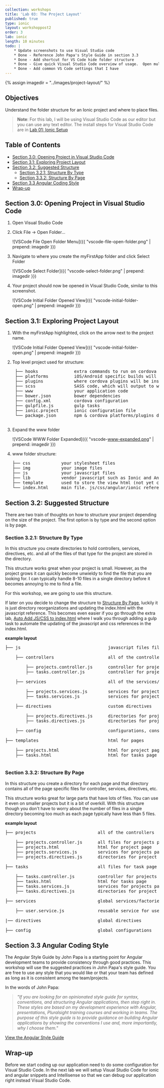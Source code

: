 ```yaml
---
collection: workshops
title: 'Lab 03: The Project Layout'
published: true
type: ionic
layout: workshoppost2
order: 3
lab: ionic
length: 10 minutes
todo: |
    * Update screenshots to use Visual Studio code
    * Done - Reference John Papa's Style Guide in section 3.3
    * Done - Add shortcut for VS Code hide folder structure
    * Done - Give quick Visual Studio Code overview of usage.  Open multiple panes. Git usage. see open files close all open files
    * Done - Add common VS Code settings that I have
---
```


{% assign imagedir = "../images/project-layout/" %}

## Objectives

Understand the folder structure for an Ionic project and where to place files.

>**Note**: For this lab, I will be using Visual Studio Code as our editor but you can use any text editor.  The install steps for Visual Studio Code are in [Lab 01: Ionic Setup](../01-install-ionic/)

<!-- START doctoc generated TOC please keep comment here to allow auto update -->
<!-- DON'T EDIT THIS SECTION, INSTEAD RE-RUN doctoc TO UPDATE -->
<h2>Table of Contents</h2>

- [Section 3.0: Opening Project in Visual Studio Code](#section-30-opening-project-in-visual-studio-code)
- [Section 3.1: Exploring Project Layout](#section-31-exploring-project-layout)
- [Section 3.2: Suggested Structure](#section-32-suggested-structure)
  - [Section 3.2.1: Structure By Type](#section-321-structure-by-type)
  - [Section 3.3.2: Structure By Page](#section-332-structure-by-page)
- [Section 3.3 Angular Coding Style](#section-33-angular-coding-style)
- [Wrap-up](#wrap-up)

<!-- END doctoc generated TOC please keep comment here to allow auto update -->

## Section 3.0: Opening Project in Visual Studio Code

1. Open Visual Studio Code
1. Click File -> Open Folder...
    
    ![VSCode File Open Folder Menu]({{ "vscode-file-open-folder.png" | prepend: imagedir }})
    
1. Navigate to where you create the myFirstApp folder and click Select Folder

    ![VSCode Select Folder]({{ "vscode-select-folder.png" | prepend: imagedir }})
    
1. Your project should now be opened in Visual Studio Code, similar to this screenshot.

    ![VSCode Initial Folder Opened View]({{ "vscode-initial-folder-open.png" | prepend: imagedir }})



## Section 3.1: Exploring Project Layout

1. With the myFirstApp highlighted, click on the arrow next to the project name.

    ![VSCode Initial Folder Opened View]({{ "vscode-initial-folder-open.png" | prepend: imagedir }})

1. Top level project used for structure:

    <pre>
    ├── hooks &nbsp; &nbsp; &nbsp; &nbsp; &nbsp; &nbsp; &nbsp;extra commands to run on cordova build
    ├── platforms &nbsp; &nbsp; &nbsp; &nbsp; &nbsp;iOS/Android specific builds will reside here
    ├── plugins &nbsp; &nbsp; &nbsp; &nbsp; &nbsp; &nbsp;where cordova plugins will be installed
    ├── scss &nbsp; &nbsp; &nbsp; &nbsp; &nbsp; &nbsp; &nbsp; SASS code, which will output to www/css/
    ├── www &nbsp; &nbsp; &nbsp; &nbsp; &nbsp; &nbsp; &nbsp; &nbsp;your application code
    ├── bower.json &nbsp; &nbsp; &nbsp; &nbsp; bower dependencies
    ├── config.xml &nbsp; &nbsp; &nbsp; &nbsp; cordova configuration
    ├── gulpfile.js &nbsp; &nbsp; &nbsp; &nbsp;gulp tasks
    ├── ionic.project &nbsp; &nbsp; &nbsp;ionic configuration file
    └── package.json &nbsp; &nbsp; &nbsp; npm & cordova platforms/plugins dependencies
    </pre>

1. Expand the www folder

    ![VSCode WWW Folder Expanded]({{ "vscode-www-expanded.png" | prepend: imagedir }})
    
1.  www folder structure:

    <pre>
    ├── css &nbsp; &nbsp; &nbsp; &nbsp; &nbsp; &nbsp;your stylesheet files
    ├── img &nbsp; &nbsp; &nbsp; &nbsp; &nbsp; &nbsp;your image files
    ├── js &nbsp; &nbsp; &nbsp; &nbsp; &nbsp; &nbsp; your javascript files
    ├── lib &nbsp; &nbsp; &nbsp; &nbsp; &nbsp; &nbsp;vendor javascript such as Ionic and Angular
    ├── template &nbsp; &nbsp; &nbsp; used to store the view html (not yet created).
    └── index.html &nbsp; &nbsp; main file. js/css/angular/ionic references
    </pre>

## Section 3.2: Suggested Structure

There are two train of thoughts on how to structure your project depending on the size of the project.  The first option is by type and the second option is by page.

### Section 3.2.1: Structure By Type

In this structure you create directories to hold controllers, services, directives, etc. and all of the files of that type for the project are stored in the directory.

This structure works great when your project is small.  However, as the project grows it can quickly become unwieldy to find the file that you are looking for.  I can typically handle 8-10 files in a single directory before it becomes annoying to me to find a file.

For this workshop, we are going to use this structure.

If later on you decide to change the structure to [Structure By Page](#section-321-structure-by-page), luckily it is just directory reorganizations and updating the index.html with the javascript reference.  This becomes even easier if you go through the extra lab, [Auto Add JS/CSS to index.html](../extra-gulp-inject) where I walk you through adding a gulp task to automate the updating of the javascript and css references in the index.html.

**example layout**

<pre>
├── js &nbsp; &nbsp; &nbsp; &nbsp; &nbsp; &nbsp; &nbsp; &nbsp; &nbsp; &nbsp;&nbsp; &nbsp; &nbsp; &nbsp; &nbsp; &nbsp; &nbsp; javascript files files

&nbsp; &nbsp; ├── controllers &nbsp; &nbsp; &nbsp; &nbsp; &nbsp; &nbsp;  &nbsp;  &nbsp; &nbsp; all of the controllers

&nbsp; &nbsp; &nbsp; &nbsp; ├── projects.controller.js &nbsp; &nbsp; &nbsp;controller for projects page
&nbsp; &nbsp; &nbsp; &nbsp; ├── tasks.controller.js &nbsp; &nbsp;&nbsp; &nbsp; &nbsp;controller for projects page

&nbsp; &nbsp; ├── services &nbsp; &nbsp; &nbsp; &nbsp; &nbsp; &nbsp; &nbsp;  &nbsp;  &nbsp;  &nbsp; all of the services/factories

&nbsp; &nbsp; &nbsp; &nbsp; ├── projects.services.js &nbsp; &nbsp; &nbsp; &nbsp;services for projects page
&nbsp; &nbsp; &nbsp; &nbsp; ├── tasks.services.js  &nbsp; &nbsp; &nbsp; &nbsp; &nbsp;services for projects page

&nbsp; &nbsp; ├── directives  &nbsp;  &nbsp;  &nbsp;  &nbsp;&nbsp;&nbsp; &nbsp; &nbsp; &nbsp; &nbsp;custom directives

&nbsp; &nbsp; &nbsp; &nbsp; ├── projects.directives.js &nbsp;&nbsp; &nbsp; directories for project page
&nbsp; &nbsp; &nbsp; &nbsp; ├── tasks.directives.js &nbsp; &nbsp;&nbsp;&nbsp; &nbsp; directories for project page

&nbsp; &nbsp; ├── config &nbsp;  &nbsp;  &nbsp;  &nbsp; &nbsp; &nbsp; &nbsp; &nbsp; &nbsp; &nbsp; &nbsp; configurations, constants, etc

├── templates&nbsp; &nbsp; &nbsp; &nbsp; &nbsp; &nbsp; &nbsp; &nbsp; &nbsp; &nbsp;&nbsp; &nbsp; &nbsp; &nbsp; html for pages

&nbsp; &nbsp; ├── projects.html&nbsp;  &nbsp;  &nbsp;  &nbsp; &nbsp; &nbsp; &nbsp; &nbsp; html for project page
&nbsp; &nbsp; ├── tasks.html&nbsp;  &nbsp;  &nbsp;  &nbsp; &nbsp; &nbsp; &nbsp; &nbsp; &nbsp; &nbsp;html for tasks page

</pre>

### Section 3.3.2: Structure By Page

In this structure you create a directory for each page and that directory contains all of the page specific files for controller, services, directives, etc.

This structure works great for large parts that have lots of files.  You can use it even on smaller projects but it is a bit of overkill.  With this structure though you don't have to worry about the number of files in a single directory becoming too much as each page typically have less than 5 files.

**example layout**

<pre>
├── projects&nbsp; &nbsp; &nbsp; &nbsp; &nbsp; &nbsp;&nbsp; &nbsp; &nbsp;&nbsp; &nbsp; &nbsp;&nbsp; &nbsp;all of the controllers

&nbsp; &nbsp; ├── projects.controller.js &nbsp; &nbsp; &nbsp;all files for projects page
&nbsp; &nbsp; ├── projects.html&nbsp;  &nbsp;  &nbsp;  &nbsp; &nbsp; &nbsp; html for project page
&nbsp; &nbsp; ├── projects.services.js &nbsp; &nbsp; &nbsp; &nbsp;services for projects page
&nbsp; &nbsp; ├── projects.directives.js &nbsp;&nbsp; &nbsp; directories for project page

├── tasks&nbsp; &nbsp; &nbsp; &nbsp; &nbsp; &nbsp;&nbsp; &nbsp; &nbsp;&nbsp; &nbsp; &nbsp;&nbsp; &nbsp; &nbsp; all files for task page

&nbsp; &nbsp; ├── tasks.controller.js &nbsp; &nbsp;&nbsp; &nbsp; &nbsp;controller for projects page
&nbsp; &nbsp; ├── tasks.html&nbsp;  &nbsp;  &nbsp;  &nbsp; &nbsp; &nbsp; &nbsp; &nbsp;html for tasks page
&nbsp; &nbsp; ├── tasks.services.js  &nbsp; &nbsp; &nbsp; &nbsp; &nbsp;services for projects page
&nbsp; &nbsp; ├── tasks.directives.js &nbsp; &nbsp;&nbsp;&nbsp; &nbsp; directories for project page

├── services &nbsp; &nbsp; &nbsp; &nbsp; &nbsp; &nbsp; &nbsp; &nbsp; &nbsp; &nbsp; &nbsp; &nbsp;global services/factories

&nbsp; &nbsp; ├── user.service.js &nbsp; &nbsp;&nbsp;&nbsp; &nbsp; &nbsp;&nbsp; &nbsp;reusable service for users

|── directives &nbsp;&nbsp; &nbsp; &nbsp; &nbsp; &nbsp; &nbsp; &nbsp; &nbsp; &nbsp;&nbsp; &nbsp;global directives

├── config &nbsp; &nbsp; &nbsp; &nbsp; &nbsp; &nbsp; &nbsp; &nbsp; &nbsp; &nbsp; &nbsp; &nbsp; &nbsp;global configurations
</pre>

## Section 3.3 Angular Coding Style

The Angular Style Guide by John Papa is a starting point for Angular development teams to provide consistency through good practices.  This workshop will use the suggested practices in John Papa's style guide.  You are free to use any style that you would like or that your team has defined as long as it is consistent among the team/projects.

In the words of John Papa:

>*"If you are looking for an opinionated style guide for syntax, conventions, and structuring Angular applications, then step right in. These styles are based on my development experience with Angular, presentations, Pluralsight training courses and working in teams. The purpose of this style guide is to provide guidance on building Angular applications by showing the conventions I use and, more importantly, why I choose them."*

[View the Angular Style Guide](https://github.com/johnpapa/angular-styleguide)


## Wrap-up

Before we start coding up our application need to do some configuration for Visual Studio Code.  In the next lab we will setup Visual Studio Code for ionic and angular snippets and Intellisense so that we can debug our application right instead Visual Studio Code.